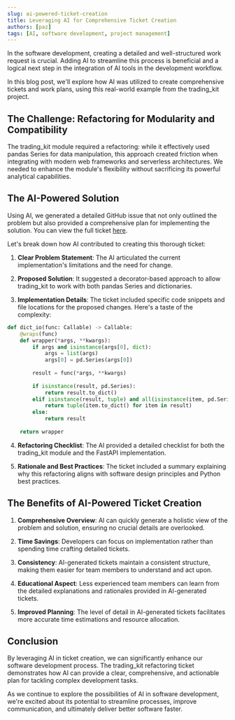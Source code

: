 ```yaml
---
slug: ai-powered-ticket-creation
title: Leveraging AI for Comprehensive Ticket Creation
authors: [paz]
tags: [AI, software development, project management]
---
```


In the software development, creating a detailed and well-structured work request is crucial. Adding AI to streamline this process is beneficial and a logical
next step in the integration of AI tools in the development workflow. 

<!-- truncate -->

In this blog post, we'll explore how AI was utilized to create comprehensive tickets and work plans, using this real-world example from the trading_kit project.

## The Challenge: Refactoring for Modularity and Compatibility

The trading_kit module required a refactoring: while it effectively used pandas Series for data manipulation, this approach created friction when integrating with modern web frameworks and serverless architectures. We needed to enhance the module's flexibility without sacrificing its powerful analytical capabilities.

## The AI-Powered Solution

Using AI, we generated a detailed GitHub issue that not only outlined the problem but also provided a comprehensive plan for implementing the solution. You can view the full ticket [here](https://github.com/mpazaryna/trading_kit/issues/1).

Let's break down how AI contributed to creating this thorough ticket:

1. **Clear Problem Statement**: The AI articulated the current implementation's limitations and the need for change.

2. **Proposed Solution**: It suggested a decorator-based approach to allow trading_kit to work with both pandas Series and dictionaries.

3. **Implementation Details**: The ticket included specific code snippets and file locations for the proposed changes. Here's a taste of the complexity:

```python
def dict_io(func: Callable) -> Callable:
    @wraps(func)
    def wrapper(*args, **kwargs):
        if args and isinstance(args[0], dict):
            args = list(args)
            args[0] = pd.Series(args[0])
        
        result = func(*args, **kwargs)
        
        if isinstance(result, pd.Series):
            return result.to_dict()
        elif isinstance(result, tuple) and all(isinstance(item, pd.Series) for item in result):
            return tuple(item.to_dict() for item in result)
        else:
            return result
    
    return wrapper
```

4. **Refactoring Checklist**: The AI provided a detailed checklist for both the trading_kit module and the FastAPI implementation.

5. **Rationale and Best Practices**: The ticket included a summary explaining why this refactoring aligns with software design principles and Python best practices.

## The Benefits of AI-Powered Ticket Creation

1. **Comprehensive Overview**: AI can quickly generate a holistic view of the problem and solution, ensuring no crucial details are overlooked.

2. **Time Savings**: Developers can focus on implementation rather than spending time crafting detailed tickets.

3. **Consistency**: AI-generated tickets maintain a consistent structure, making them easier for team members to understand and act upon.

4. **Educational Aspect**: Less experienced team members can learn from the detailed explanations and rationales provided in AI-generated tickets.

5. **Improved Planning**: The level of detail in AI-generated tickets facilitates more accurate time estimations and resource allocation.

## Conclusion

By leveraging AI in ticket creation, we can significantly enhance our software development process. The trading_kit refactoring ticket demonstrates how AI can provide a clear, comprehensive, and actionable plan for tackling complex development tasks.

As we continue to explore the possibilities of AI in software development, we're excited about its potential to streamline processes, improve communication, and ultimately deliver better software faster.
